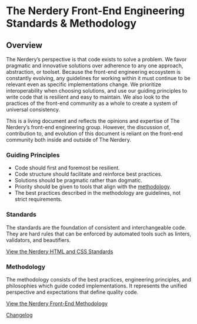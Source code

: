 # The Nerdery Front-End Engineering Standards & Methodology

## Overview

The Nerdery’s perspective is that code exists to solve a problem. We favor pragmatic and innovative solutions over adherence to any one approach, abstraction, or toolset. Because the front-end engineering ecosystem is constantly evolving, any guidelines for working within it must continue to be relevant even as specific implementations change. We prioritize interoperability when choosing solutions, and use our guiding principles to write code that is resilient and easy to maintain. We also look to the practices of the front-end community as a whole to create a system of universal consistency.

This is a living document and reflects the opinions and expertise of The Nerdery’s front-end engineering group. However, the discussion of, contribution to, and evolution of this document is reliant on the front-end community both inside and outside of The Nerdery.

### Guiding Principles

* Code should first and foremost be resilient.
* Code structure should facilitate and reinforce best practices.
* Solutions should be pragmatic rather than dogmatic.
* Priority should be given to tools that align with the [methodology](/methodology.md/).
* The best practices described in the methodology are guidelines, not strict requirements.


### Standards
The standards are the foundation of consistent and interchangeable code. They are hard rules that can be enforced by automated tools such as linters, validators, and beautifiers.

[View the Nerdery HTML and CSS Standards](/standards.md/)

### Methodology
The methodology consists of the best practices, engineering principles, and philosophies which guide coded implementations. It represents the unified perspective and expectations that define quality code.

[View the Nerdery Front-End Methodology](/methodology.md/)

[Changelog](/CHANGELOG.md)